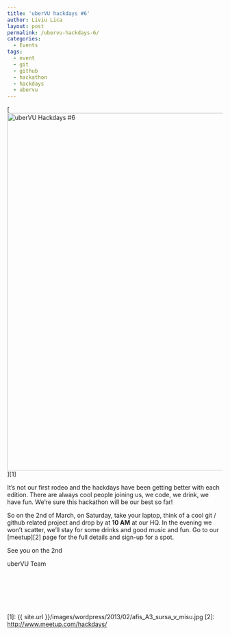 ```yaml
---
title: 'uberVU hackdays #6'
author: Liviu Lica
layout: post
permalink: /ubervu-hackdays-6/
categories:
  - Events
tags:
  - event
  - git
  - github
  - hackathon
  - hackdays
  - ubervu
---
```

[<img class="size-full wp-image-16 aligncenter" alt="uberVU Hackdays #6" src="{{ site.url }}/images/wordpress/2013/02/afis_A3_sursa_v_misu.jpg" width="590" height="834" />][1]

It&#8217;s not our first rodeo and the hackdays have been getting better with each edition. There are always cool people joining us, we code, we drink, we have fun. We&#8217;re sure this hackathon will be our best so far!

So on the 2nd of March, on Saturday, take your laptop, think of a cool git / github related project and drop by at **10 AM** at our HQ. In the evening we won&#8217;t scatter, we&#8217;ll stay for some drinks and good music and fun. Go to our [meetup][2] page for the full details and sign-up for a spot.

See you on the 2nd

uberVU Team

&nbsp;

&nbsp;

&nbsp;

<div class="addtoany_share_save_container addtoany_content_bottom">
  <div class="a2a_kit a2a_kit_size_32 addtoany_list a2a_target" id="wpa2a_2">
    <a class="a2a_button_facebook" href="http://www.addtoany.com/add_to/facebook?linkurl=http%3A%2F%2Fdev.ubervu.com%2Fubervu-hackdays-6%2F&linkname=uberVU%20hackdays%20%236" title="Facebook" rel="nofollow" target="_blank"></a><a class="a2a_button_twitter" href="http://www.addtoany.com/add_to/twitter?linkurl=http%3A%2F%2Fdev.ubervu.com%2Fubervu-hackdays-6%2F&linkname=uberVU%20hackdays%20%236" title="Twitter" rel="nofollow" target="_blank"></a><a class="a2a_button_google_plus" href="http://www.addtoany.com/add_to/google_plus?linkurl=http%3A%2F%2Fdev.ubervu.com%2Fubervu-hackdays-6%2F&linkname=uberVU%20hackdays%20%236" title="Google+" rel="nofollow" target="_blank"></a><a class="a2a_dd addtoany_share_save" href="http://www.addtoany.com/share_save"></a>
  </div>
</div>

 [1]: {{ site.url }}/images/wordpress/2013/02/afis_A3_sursa_v_misu.jpg
 [2]: http://www.meetup.com/hackdays/